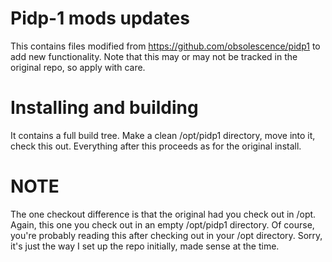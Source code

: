 # Pidp-1 mods updates

This contains files modified from https://github.com/obsolescence/pidp1 to add new functionality.
Note that this may or may not be tracked in the original repo, so apply with care.

# Installing and building

It contains a full build tree.
Make a clean /opt/pidp1 directory, move into it, check this out.
Everything after this proceeds as for the original install.

# **NOTE**

The one checkout difference is that the original had you check out in /opt.
Again, this one you check out in an empty /opt/pidp1 directory.
Of course, you're probably reading this after checking out in your /opt directory.
Sorry, it's just the way I set up the repo initially, made sense at the time.
